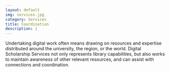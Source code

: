 ```yaml
---
layout: default
img: services.jpg
category: Services
title: Coordination
description: |
---
```

Undertaking digital work often means drawing on resources and expertise distributed around the university, the region, or the world. Digital Scholarship Services not only represents library capabilities, but also works to maintain awareness of other relevant resources, and can assist with connections and coordination.
